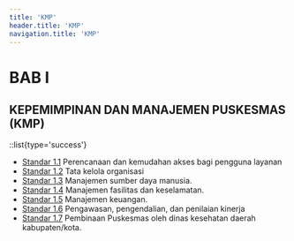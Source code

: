 ```yaml
---
title: 'KMP'
header.title: 'KMP'
navigation.title: 'KMP'
---
```


# BAB I 

## KEPEMIMPINAN DAN MANAJEMEN PUSKESMAS (KMP)
::list{type='success'}
- [Standar 1.1](/1/1) Perencanaan dan kemudahan akses bagi pengguna layanan
- [Standar 1.2](/1/2) Tata kelola organisasi 
- [Standar 1.3](/1/3) Manajemen sumber daya manusia. 
- [Standar 1.4](/1/4) Manajemen fasilitas dan keselamatan. 
- [Standar 1.5](/1/5) Manajemen keuangan. 
- [Standar 1.6](/1/6) Pengawasan, pengendalian, dan penilaian kinerja 
- [Standar 1.7](/1/7) Pembinaan Puskesmas oleh dinas kesehatan daerah kabupaten/kota.

